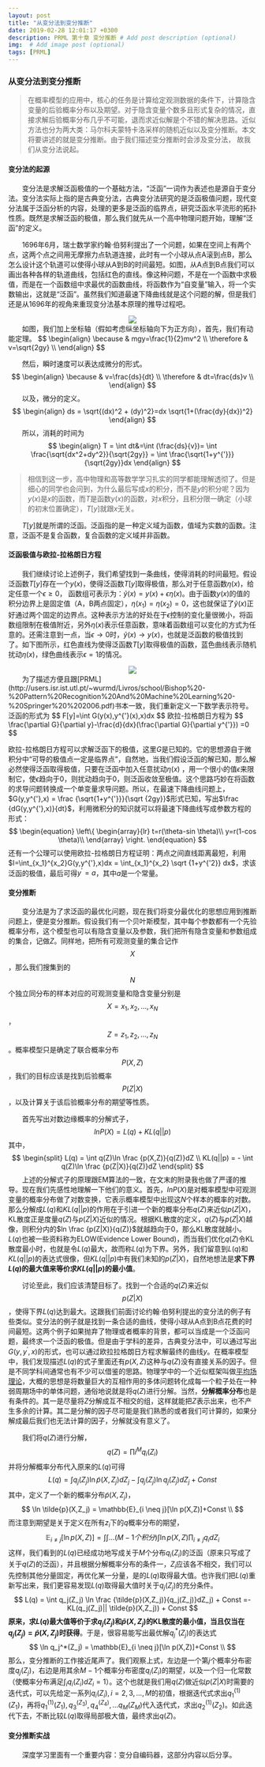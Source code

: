 ```yaml
---
layout: post
title: "从变分法到变分推断"
date: 2019-02-28 12:01:17 +0300
description: PRML 第十章 变分推断 # Add post description (optional)
img:  # Add image post (optional)
tags: [PRML]
---
```


<script type="text/x-mathjax-config">
    MathJax.Hub.Config({tex2jax: {inlineMath: [['$','$'], ['\\(','\\)']],displayMath: [["$$", "$$"],["\\[", "\\]"]]}});
</script>
<script type="text/javascript" async 
src="http://cdn.mathjax.org/mathjax/latest/MathJax.js?config=TeX-AMS-MML_HTMLorMML">
</script>

### 从变分法到变分推断

> 在概率模型的应用中，核心的任务是计算给定观测数据的条件下，计算隐含变量的后验概率分布以及期望。对于隐含变量个数多且形式复杂的情况，直接求解后验概率分布几乎不可能，退而求近似解是个不错的解决思路。近似方法也分为两大类：马尔科夫蒙特卡洛采样的随机近似以及变分推断。本文将要讲述的就是变分推断。由于我们描述变分推断时会涉及变分法， 故我们从变分法说起。

#### 变分法的起源

&emsp;&emsp;变分法是求解泛函极值的一个基础方法，“泛函”一词作为表述也是源自于变分法。变分法实际上指的是古典变分法，古典变分法研究的是泛函极值问题，现代变分法属于泛函分析的内容，处理的更多是泛函的临界点，研究泛函水平流形的拓扑性质。既然是求解泛函的极值，那么我们就先从一个高中物理问题开始，理解“泛函”的定义。

&emsp;&emsp;1696年6月，瑞士数学家约翰·伯努利提出了一个问题，如果在空间上有两个点，这两个点之间用无摩擦力点轨道连接，此时有一个小球从点A滚到点B，那么怎么设计这个轨道可以使得小球从A到B的时间最短。如图，从A点到B点我们可以画出各种各样的轨道曲线，包括红色的直线。像这种问题，不是在一个函数中求极值，而是在一个函数组中求最优的函数曲线，将函数作为“自变量”输入，将一个实数输出，这就是“泛函”。虽然我们知道最速下降曲线就是这个问题的解，但是我们还是从1696年的视角来重现变分法基本原理的推导过程吧。

<div align='center'>
	<img src='https://raw.githubusercontent.com/furulizi/furulizi.github.io/master/assets/img/variance-fig1.png' />
</div>
&emsp;&emsp;如图，我们加上坐标轴（假如考虑纵坐标轴向下为正方向），首先，我们有动能定理。
$$
\begin{align}
\because & mgy=\frac{1}{2}mv^2 \\
\therefore & v=\sqrt{2gy} \\
\end{align}
$$

&emsp;&emsp;然后，瞬时速度可以表达成微分的形式。
$$
\begin{align}
\because & v=\frac{ds}{dt} \\
\therefore & dt=\frac{ds}v \\
\end{align}
$$
&emsp;&emsp;以及，微分的定义。
$$
\begin{align}
ds = \sqrt{(dx)^2 + (dy)^2}=dx \sqrt{1+(\frac{dy}{dx})^2}
\end{align}
$$
&emsp;&emsp;所以，消耗的时间为
$$
\begin{align}
T = \int dt&=\int (\frac{ds}{v})= \int \frac{\sqrt{dx^2+dy^2}}{\sqrt{2gy}} = \int \frac{\sqrt{1+y^{'}}}{\sqrt{2gy}}dx
\end{align}
$$

> 相信到这一步，高中物理和高等数学学习扎实的同学都能理解透彻了。但是细心的同学也会问到，为什么最后写成$x$的积分，而不是$y$的积分呢？因为$y(x)$是$x$的函数，而$T$是函数$y(x)$的函数，对$x$积分，且积分限一确定（小球的初末位置确定），$T[y]$就跟$x$无关。

&emsp;&emsp;$T[y]$就是所谓的泛函。泛函指的是一种定义域为函数，值域为实数的函数。注意，泛函不是复合函数，复合函数的定义域并非函数。

#### 泛函极值与欧拉-拉格朗日方程

&emsp;&emsp;我们继续讨论上述例子，我们希望找到一条曲线，使得消耗的时间最短。假设泛函数$T[y]$存在一个$y(x)$，使得泛函数$T[y]$取得极值，那么对于任意函数$\eta(x)$，给定任意一个$\epsilon \geq 0$， 函数组可表示为：$\widetilde y(x)=y(x)+\epsilon \eta (x)$。由于函数$y(x)$的值的积分边界上是固定值（A，B两点固定），$\eta(x_1) = \eta(x_2) = 0$，这也就保证了$\widetilde y(x)$正好通过两个固定的边界点。这种表示方法的好处在于$\epsilon$控制的变化量很微小，将函数组限制在极值附近，另外$\eta (x)$表示任意函数，意味着函数组可以变化的方式为任意的。还需注意到一点，当$\epsilon \to 0$时，$\widetilde y(x) \to y(x)$，也就是泛函数的极值找到了。如下图所示，红色直线为使得泛函数$T[y]$取得极值的函数，蓝色曲线表示随机扰动$\eta (x)$，绿色曲线表示$\epsilon=1$的情况。

<div align='center'>
        <img src='https://raw.githubusercontent.com/furulizi/furulizi.github.io/master/assets/img/variance-fig2.png' />
</div>
&emsp;&emsp;为了描述方便且跟[PRML](http://users.isr.ist.utl.pt/~wurmd/Livros/school/Bishop%20-%20Pattern%20Recognition%20And%20Machine%20Learning%20-%20Springer%20%202006.pdf)书本一致，我们重新定义一下数学表示符号。泛函的形式为
$$
F[y]=\int G(y(x),y^{'}(x),x)dx
$$
欧拉-拉格朗日方程为
$$
\frac{\partial G}{\partial y}-\frac{d}{dx}(\frac{\partial G}{\partial y^{'}}) =0
$$

欧拉-拉格朗日方程可以求解泛函下的极值，这里$G$是已知的。它的思想源自于微积分中“可导的极值点一定是临界点”，自然地，当我们假设泛函的解已知，那么解必然使得泛函取得极值，只要在泛函中加入任意扰动$\eta (x)$ ，用一个很小的值$\epsilon$来限制它，使$\epsilon$趋向于0，则扰动趋向于0，则泛函收敛至极值。这个思路巧妙在将函数的求导问题转换成一个单变量求导问题。所以，在最速下降曲线问题上，$G(y,y^{'},x) = \frac {\sqrt{1+y^{'}}}{\sqrt {2gy}}$形式已知，写出$\frac {dG(y,y^{'},x)}{dt}$，利用微积分的知识就可以将最速下降曲线写成参数方程的形式：
$$
\begin{equation}
\left\{
             \begin{array}{lr}
             t=r(\theta-sin \theta)\\
             y=r(1-cos \theta)\\
             \end{array}
\right.
\end{equation}
$$
还有一个公理可以使用欧拉-拉格朗日方程证明：两点之间直线距离最短，利用$I=\int_{x_1}^{x_2}G(y,y^{'},x)dx = \int_{x_1}^{x_2} \sqrt {1+y^{'2}} dx$，求该泛函的极值，最后可得$y^{'}=a$，其中$a$是一个常量。

#### 变分推断

&emsp;&emsp;变分法是为了求泛函的最优化问题，现在我们将变分最优化的思想应用到推断问题上，便是变分推断。假设我们有一个贝叶斯模型，其中每个参数都有一个先验概率分布，这个模型也可以有隐含变量以及参数，我们把所有隐含变量和参数组成的集合，记做$Z$。同样地，把所有可观测变量的集合记作 $$X$$ ，那么我们搜集到的 $$N$$ 个独立同分布的样本对应的可观测变量和隐含变量分别是 $$X={x_1,x_2,...,x_N}$$ ， $$Z={z_1,z_2,...,z_N}$$ 。概率模型只是确定了联合概率分布 $$P(X,Z)$$ ，我们的目标应该是找到后验概率 $$P(Z \big|X)$$ ，以及计算关于该后验概率分布的期望等性质。

&emsp;&emsp;首先写出对数边缘概率的分解式子，
$$
lnP(X) = L(q) + KL(q||p)
$$
其中，
$$
\begin{split}
L(q) = \int q(Z)\ln \frac {p(X,Z)}{q(Z)}dZ \\
KL(q||p) = - \int q(Z)\ln \frac {p(Z|X)}{q(Z)}dZ
\end{split}
$$
&emsp;&emsp;上述的分解式子的原理跟EM算法的一致，在文末的附录我也做了严谨的推导。现在我们先感性地理解一下他们的意义。首先，$lnP(X)$是对概率模型中可观测变量的概率分布做了对数变换，它表示概率模型中出现这$N$个样本的概率的对数。那么分解成$L(q)$和$KL(q||p)$的作用在于引进一个新的概率分布$q(Z)$来近似$p(Z|X)$，KL散度正是度量$q(Z)$与$p(Z|X)$近似的情况。根据KL散度的定义，$q(Z)$与$p(Z|X)$越像，则积分内的$ln \frac {p(Z|X)}{q(Z)}$就越趋向于0，那么KL散度就越小。$L(q)$也被一些资料称为ELOW(Evidence Lower Bound)，而当我们优化$q(Z)$令KL散度最小时，也就是令$L(q)$最大，故而称$L(q)$为下界。另外，我们留意到$L(q)$和$KL(q||p)$的表达式很像，但$KL(q||p)$中有我们未知的$p(Z|X)$，自然地想法是**求下界$L(q)$的最大值来等价求$KL(q||p)$的最小值**。

&emsp;&emsp;讨论至此，我们应该清楚目标了。找到一个合适的$q(Z)$来近似 $$p(Z|X)$$ ，使得下界$L(q)$达到最大。这跟我们前面讨论约翰·伯努利提出的变分法的例子有些类似。变分法的例子就是找到一条合适的曲线，使得小球从A点到B点花费的时间最短。这两个例子如果抛弃了物理或者概率的背景，都可以当成是一个泛函问题，最终求一个泛函的极值。但是由于学科的差异，古典变分法中，可以通过写出$G(y,y^{'},x)$的形式，也可以通过欧拉拉格朗日方程求解最终的曲线$y$。在概率模型中，我们发现描述$L(q)$的式子里面还有$p(X,Z)$这种与$q(Z)$没有直接关系的因子。但是不同学科间通常也有不少可以借鉴的思路。物理学中的一个近似框架叫做[平均场理论](https://en.wikipedia.org/wiki/Mean_field_theory)，大概的思想是将数量巨大的互相作用的多体问题转化成每一个粒子处在一种弱周期场中的单体问题，通俗地说就是将$q(Z)$进行分解。当然，**分解概率分布**也是有条件的。其一是尽量将$Z$分解成互不相交的组，这样就能把$Z$表示出来，也不产生多余的计算。其二是分解的因子尽可能是我们熟悉的或者我们可计算的，如果分解成最后我们也无法计算的因子，分解就没有意义了。

&emsp;&emsp;我们将$q(Z)$进行分解，
$$
q(Z) = \prod{i}^{M}q_{i}(Z_{i})
$$
并将分解概率分布代入原来的$L(q)$可得
$$
L(q) = \int q_j(Z_j) \ln \tilde{p}(X,Z_j)dZ_j - \int q_j(Z_j) \ln q_j(Z_j) dZ_j + Const
$$
其中，定义了一个新的概率分布$\tilde{p}(X,Z_j)$，
$$
\ln \tilde{p}(X,Z_j) = \mathbb{E}_{i \neq j}[\ln p(X,Z)]+Const \\
$$
而注意到期望是关于定义在所有$z_{i}$下的$q$概率分布的期望，
$$
\mathbb{E}_{i \neq j}[\ln p(X,Z)] = \int \int ...(M-1个积分) \int \ln p(X,Z) \prod _{i \neq j} q_i dZ_i
$$
这样，我们看到的$L(q)$已经成功地写成关于$M$个分布$q_i(Z_i)$的泛函（原来只写成了关于$q(Z)$的泛函），并且根据分解概率分布的条件一，$Z_{i}$应该各不相交，我们可以先控制其他分量固定，再优化某一分量，是的$L(q)$取得最大值。也许我们把$L(q)$重新写出来，我们更容易发现$L(q)$取得最大值时关于$q_j(Z_j)$的充分条件。
$$
L(q) = \int q_j(Z_j) \ln \frac {\tilde{p}(X,Z_j)}{q_j(Z_j)}dZ_j) + Const
=-KL(q_j(Z_j)|| \tilde{p}(X,Z_j)) + Const
$$
**原来，求$L(q)$最大值等价于求$q_j(Z_j)$和$\tilde{p}(X,Z_j)$的KL散度的最小值，当且仅当在$q_j(Z_j) = \tilde{p}(X,Z_j)$时获得**。于是，很容易能写出最优解$q_j^*(Z_j)$的表达式
$$
\ln q_j^*(Z_j) = \mathbb{E}_{i \neq j}[\ln p(X,Z)]+Const \\
$$
那么，变分推断的工作接近尾声了。我们观察上式，左边是一个第$j$个概率分布密度$q_j(Z_j)$，右边是用其余$M-1$个概率分布密度$q_{i}(Z_i)$的期望，以及一个归一化常数（使概率分布满足$\int_i q_i(Z_i) dZ_i =1$）。这个也就是我们用$q(Z)$做近似$p(Z|X)$时需要的迭代式，可以先给定一系列$q_i(Z_i),i=2,3,...,M$的初值，根据迭代式求出$q_1^{(1)}(Z_1)$，再将$q_1^{(1)}(Z_1),q_3^(Z_3),q_4^(Z_4),...q_M(Z_M)$代入迭代式，求出$q_2^{(1)}(Z_2)$。如此迭代下去，不断比较$L(q)$取得局部极大值，最终求出$q(Z)$。

#### 变分推断实战

&emsp;&emsp;深度学习里面有一个重要内容：变分自编码器，这部分内容以后分享。

